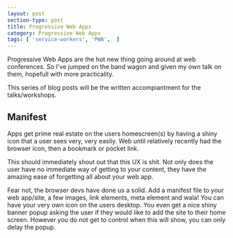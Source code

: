 ```yaml
---
layout: post
section-type: post
title: Progressive Web Apps
category: Progressive Web Apps
tags: [ 'service-workers', 'PWA',  ]
---
```


Progressive Web Apps are the hot new thing going around at web conferences. So I've jumped on the band wagon and given my own talk on them, hopefull with more practicality.

This series of blog posts will be the written accompiantment for the talks/workshops.

## Manifest 

Apps get prime real estate on the users homescreen(s) by having a shiny icon that a user sees very, very easily. Web until relatively recently had the browser icon, then a bookmark or pocket link. 

This should immediately shout out that this UX is shit. Not only does the user have no immediate way of getting to your content, they have the amazing ease of forgetting all about your web app.

Fear not, the browser devs have done us a solid. Add a manifest file to your web app/site, a few images, link elements, meta element and wala! You can have your very own icon on the users desktop. You even get a nice shiny banner popup asking the user if they would like to add the site to their home screen. However you do not get to control when this will show, you can only delay the popup.


